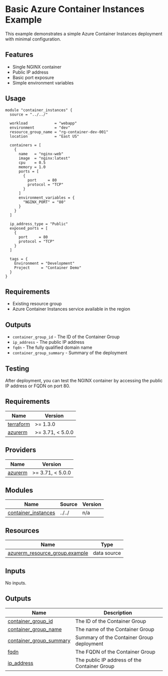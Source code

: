 # Basic Azure Container Instances Example

This example demonstrates a simple Azure Container Instances deployment with minimal configuration.

## Features

- Single NGINX container
- Public IP address
- Basic port exposure
- Simple environment variables

## Usage

```hcl
module "container_instances" {
  source = "../../"

  workload            = "webapp"
  environment         = "dev"
  resource_group_name = "rg-container-dev-001"
  location            = "East US"

  containers = [
    {
      name   = "nginx-web"
      image  = "nginx:latest"
      cpu    = 0.5
      memory = 1.0
      ports = [
        {
          port     = 80
          protocol = "TCP"
        }
      ]
      environment_variables = {
        "NGINX_PORT" = "80"
      }
    }
  ]

  ip_address_type = "Public"
  exposed_ports = [
    {
      port     = 80
      protocol = "TCP"
    }
  ]

  tags = {
    Environment = "Development"
    Project     = "Container Demo"
  }
}
```

## Requirements

- Existing resource group
- Azure Container Instances service available in the region

## Outputs

- `container_group_id` - The ID of the Container Group
- `ip_address` - The public IP address
- `fqdn` - The fully qualified domain name
- `container_group_summary` - Summary of the deployment

## Testing

After deployment, you can test the NGINX container by accessing the public IP address or FQDN on port 80.

<!-- BEGIN_TF_DOCS -->
## Requirements

| Name | Version |
|------|---------|
| <a name="requirement_terraform"></a> [terraform](#requirement\_terraform) | >= 1.3.0 |
| <a name="requirement_azurerm"></a> [azurerm](#requirement\_azurerm) | >= 3.71, < 5.0.0 |

## Providers

| Name | Version |
|------|---------|
| <a name="provider_azurerm"></a> [azurerm](#provider\_azurerm) | >= 3.71, < 5.0.0 |

## Modules

| Name | Source | Version |
|------|--------|---------|
| <a name="module_container_instances"></a> [container\_instances](#module\_container\_instances) | ../../ | n/a |

## Resources

| Name | Type |
|------|------|
| [azurerm_resource_group.example](https://registry.terraform.io/providers/hashicorp/azurerm/latest/docs/data-sources/resource_group) | data source |

## Inputs

No inputs.

## Outputs

| Name | Description |
|------|-------------|
| <a name="output_container_group_id"></a> [container\_group\_id](#output\_container\_group\_id) | The ID of the Container Group |
| <a name="output_container_group_name"></a> [container\_group\_name](#output\_container\_group\_name) | The name of the Container Group |
| <a name="output_container_group_summary"></a> [container\_group\_summary](#output\_container\_group\_summary) | Summary of the Container Group deployment |
| <a name="output_fqdn"></a> [fqdn](#output\_fqdn) | The FQDN of the Container Group |
| <a name="output_ip_address"></a> [ip\_address](#output\_ip\_address) | The public IP address of the Container Group |
<!-- END_TF_DOCS -->
